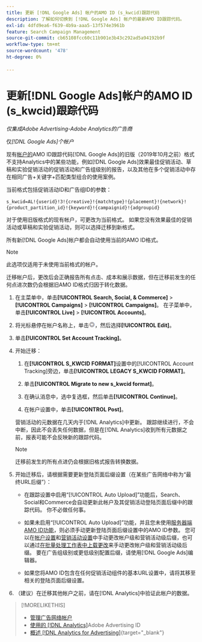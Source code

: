 ```yaml
---
title: 更新 [!DNL Google Ads] 帐户的AMO ID (s_kwcid)跟踪代码
description: 了解如何切换到 [!DNL Google Ads] 帐户的最新AMO ID跟踪代码。
exl-id: 4dfd9ea6-f639-4b9a-aaa5-13f574e3961b
feature: Search Campaign Management
source-git-commit: cb65108fcc60c11b901e3b43c292ad5a94192b9f
workflow-type: tm+mt
source-wordcount: '478'
ht-degree: 0%

---
```


# 更新[!DNL Google Ads]帐户的AMO ID (s_kwcid)跟踪代码

*仅集成Adobe Advertising-Adobe Analytics的广告商*

仅&#x200B;*[!DNL Google Ads]个帐户*

现有[帐户的](/help/integrations/analytics/ids.md#amo-id-formats)AMO ID跟踪代码[!DNL Google Ads]的旧版（2019年10月之前）格式不支持Analytics中的某些功能，例如[!DNL Google Ads]效果最佳促销活动、草稿和实验促销活动的促销活动和广告组级别的报告，以及其他在多个促销活动中存在相同广告+关键字+匹配类型组合的使用案例。

当前格式包括促销活动ID和广告组ID的参数：

```
s_kwcid=AL!{userid}!3!{creative}!{matchtype}!{placement}!{network}!{product_partition_id}!{keyword}!{campaignid}!{adgroupid}
```

对于使用旧版格式的现有帐户，可更改为当前格式。 如果您没有效果最佳的促销活动或草稿和实验促销活动，则可以选择迁移到新格式。

所有新[!DNL Google Ads]帐户都会自动使用当前的AMO ID格式。

>[!NOTE]
>
>此选项仅适用于未使用当前格式的帐户。
>
>迁移帐户后，更改后会正确报告所有点击、成本和展示数据，但在迁移前发生的任何点进次数仍会根据旧AMO ID格式归因于转化数据。

1. 在主菜单中，单击&#x200B;**[!UICONTROL Search, Social, & Commerce]** \> **[!UICONTROL Campaigns]** \> **[!UICONTROL Campaigns]**。 在子菜单中，单击&#x200B;**[!UICONTROL Live]** \> **[!UICONTROL Accounts]**。

1. 将光标悬停在帐户名称上，单击![箭头下拉图标](/help/search-social-commerce/assets/arrow-dropdown-menu.png)，然后选择&#x200B;**[!UICONTROL Edit]**。

1. 单击&#x200B;**[!UICONTROL Set Account Tracking]**。

1. 开始迁移：

   1. 在&#x200B;**[!UICONTROL S_KWCID FORMAT]**&#x200B;设置中的[!UICONTROL Account Tracking]旁边，单击&#x200B;**[!UICONTROL LEGACY S_KWCID FORMAT]**。

   1. 单击&#x200B;**[!UICONTROL Migrate to new s_kwcid format]**。

   1. 在确认消息中，选中复选框，然后单击&#x200B;**[!UICONTROL Continue]**。

   1. 在帐户设置中，单击&#x200B;**[!UICONTROL Post]**。

   营销活动的元数据在几天内于[!DNL Analytics]中更新。 跟踪继续进行，不会中断，因此不会丢失任何数据，但是在[!DNL Analytics]收到所有元数据之前，报表可能不会反映新的跟踪代码。

   >[!NOTE]
   >
   >迁移前发生的所有点进仍会根据旧格式报告转换数据。

1. 开始迁移后，请根据需要更新登陆页面后缀设置（在某些广告网络中称为“最终URL后缀”）：

   * 在跟踪设置中启用“[!UICONTROL Auto Upload]”功能后，Search、Social和Commerce会自动更新此帐户及其促销活动登陆页面后缀中的跟踪代码。 你不必做任何事。

   * 如果未启用“[!UICONTROL Auto Upload]”功能，并且您未使用[服务器端AMO ID功能](/help/integrations/analytics/ids.md#amo-id-formats)，则必须手动更新登陆页面后缀设置中的AMO ID参数。 您可以在[帐户设置](/help/search-social-commerce/campaign-management/accounts/ad-network-account-manage.md)和[营销活动设置](/help/search-social-commerce/campaign-management/campaigns/campaign-settings-google.md)中手动更改帐户级和营销活动级后缀，也可以通过[在批量处理工作表中上载更改](/help/search-social-commerce/campaign-management/bulksheets/bulksheet-upload.md)来手动更改帐户级和营销活动级后缀。 要在广告组级别或更低级别配置后缀，请使用[!DNL Google Ads]编辑器。

   * 如果您将AMO ID包含在任何促销活动组件的基本URL设置中，请将其移至相关的登陆页面后缀设置。

1. （建议）在迁移其他帐户之前，请在[!DNL Analytics]中验证此帐户的数据。

>[!MORELIKETHIS]
>
>* [管理广告网络帐户](ad-network-account-manage.md)
>* [使用的 [!DNL Analytics]](/help/integrations/analytics/ids.md)Adobe Advertising ID
>* [概述 [!DNL Analytics for Advertising]](https://experienceleague.adobe.com/docs/advertising/integrations/home.html){target="_blank"}
